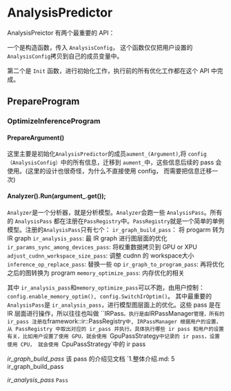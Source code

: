 # AnalysisPredictor
AnalysisPreictor 有两个最重要的 API：

一个是构造函数，传入 `AnalysisConfig`， 这个函数仅仅把用户设置的 `AnalysisConfig`拷贝到自己的成员变量中。

第二个是 `Init` 函数，进行初始化工作，执行前的所有优化工作都在这个 API 中完成。

## PrepareProgram 

### OptimizeInferenceProgram
#### PrepareArgument()
  这里主要是初始化`AnalysisPredictor`的成员`aument_(Argument)`,将 `config （AnalysisConfig）`中的所有信息，迁移到 `aument_`中，这些信息后续的 pass 会使用。(这里的设计也很奇怪，为什么不直接使用 config， 而需要把信息迁移一次)

#### Analyzer().Run(argument_.get());
  `Analyzer`是一个分析器，就是分析模型。`Analyzer`会跑一些 `AnalysisPass`。所有的 `AnalysisPass` 都在注册在`PassRegistry`中。`PassRegistry`就是一个简单的单例模型。注册的`AnalysisPass`只有七个：
  `ir_graph_build_pass`： 将 progarm 转为 IR graph
  `ir_analysis_pass`: 最 IR graph 进行图层面的优化
  `ir_params_sync_among_devices_pass`: 将权重数据拷贝到 GPU or XPU
  `adjust_cudnn_workspace_size_pass`: 调整 cudnn 的 workspace大小
  `inference_op_replace_pass`: 替换一些 op
  `ir_graph_to_program_pass`: 再将优化之后的图转换为 program
  `memory_optimize_pass`: 内存优化的相关

  其中 `ir_analysis_pass`和`memory_optimize_pass`可以不跑，由用户控制：`config.enable_memory_optim(), config.SwitchIrOptim()`。
  其中最重要的 `AnalysisPass`是 `ir_analysis_pass`，进行模型图层面上的优化。这些 pass 是在 IR 层面进行操作，所以往往也叫做 ``IRPass`。执行是由`IRPassManager`管理，所有的 ir_pass 注册在`framework::ir::PassRegistry`中, IRPassManager 根据用户的设置，从 PassRegistry 中取出对应的 ir_pass 并执行。具体执行哪些 ir pass 和用户的设置有关，比如用户设置了使用 GPU，就会使用 `GpuPassStrategy`中记录的 ir pass，设置使用 CPU， 就会使用 `CpuPassStrategy`中的 ir pass

  *ir_graph_build_pass*
  该 pass 的介绍见文档 `1.整体介绍.md: 5 ir_graph_build_pass
  
  *ir_analysis_pass*
  `Pass`



